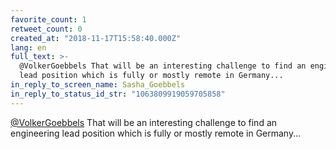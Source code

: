 ```yaml
---
favorite_count: 1
retweet_count: 0
created_at: "2018-11-17T15:58:40.000Z"
lang: en
full_text: >-
  @VolkerGoebbels That will be an interesting challenge to find an engineering
  lead position which is fully or mostly remote in Germany...
in_reply_to_screen_name: Sasha_Goebbels
in_reply_to_status_id_str: "1063809919059705858"
---
```


[@VolkerGoebbels](https://twitter.com/VolkerGoebbels) That will be an
interesting challenge to find an engineering lead position which is fully or
mostly remote in Germany...
